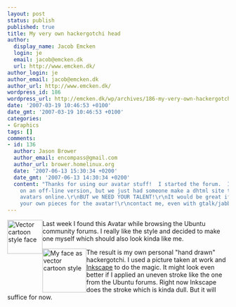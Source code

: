 ```yaml
---
layout: post
status: publish
published: true
title: My very own hackergotchi head
author:
  display_name: Jacob Emcken
  login: je
  email: jacob@emcken.dk
  url: http://www.emcken.dk/
author_login: je
author_email: jacob@emcken.dk
author_url: http://www.emcken.dk/
wordpress_id: 186
wordpress_url: http://emcken.dk/wp/archives/186-my-very-own-hackergotchi-head.html
date: '2007-03-19 10:46:53 +0100'
date_gmt: '2007-03-19 10:46:53 +0100'
categories:
- Graphics
tags: []
comments:
- id: 136
  author: Jason Brower
  author_email: encompass@gmail.com
  author_url: brower.homelinux.org
  date: '2007-06-13 15:30:34 +0200'
  date_gmt: '2007-06-13 14:30:34 +0200'
  content: "Thanks for using our avatar stuff!  I started the forum.  I am working
    on an off-line version, but we just had someone make a dhtml site to do the the
    avatars online.\r\nBUT we NEED YOUR TALENT!\r\nIt would be great if you added
    your own pieces for the avatar!\r\ncontact me, even with gtalk/jabber\r\nencompass@gmail.com"
---
```

<img width='80' height='77' style="float: left;" src="/public/media/ubuntu_forum_avatar.gif" alt="Vector cartoon style face" />Last week I found this Avatar while browsing the Ubuntu community forums.  I really like the style and decided to make one myself which should also look kinda like me.

<img width='100' height='100' style="float: left;" src="/public/media/hackergotchi.png" alt="My face as vector cartoon style" />The result is my own personal "hand drawn" hackergotchi. I used a picture taken at work and [Inkscape][1] to do the magic. It might look even better if I applied an uneven stroke like the one from the Ubuntu forums. Right now Inkscape does the stroke which is kinda dull. But it will suffice for now.

[1]: http://www.inkscape.org/

